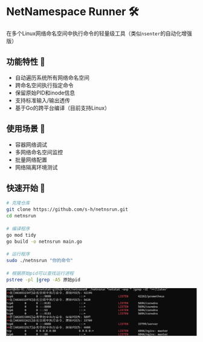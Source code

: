 # NetNamespace Runner 🛠️

在多个Linux网络命名空间中执行命令的轻量级工具（类似`nsenter`的自动化增强版）

## 功能特性 🌟
- 自动遍历系统所有网络命名空间
- 跨命名空间执行指定命令
- 保留原始PID和inode信息
- 支持标准输入/输出透传
- 基于Go的跨平台编译（目前支持Linux）

## 使用场景 🎯
- 容器网络调试
- 多网络命名空间监控
- 批量网络配置
- 网络隔离环境测试

## 快速开始 🚀
```bash
# 克隆仓库
git clone https://github.com/s-h/netnsrun.git
cd netnsrun

# 编译程序
go mod tidy
go build -o netnsrun main.go

# 运行程序
sudo ./netnsrun "你的命令"

# 根据原始pid可以查找运行进程
pstree -pl |grep -A5 原始pid
```
![示例](img/quickstart.png)
